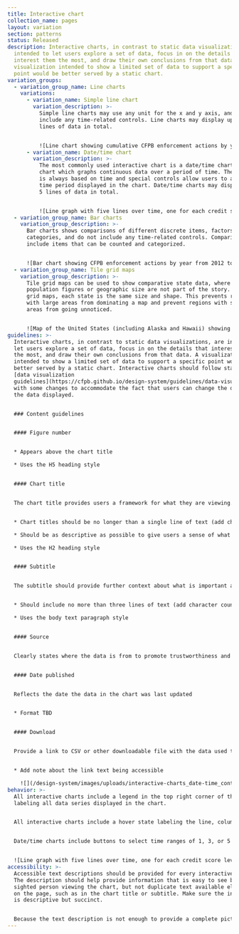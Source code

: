 ```yaml
---
title: Interactive chart
collection_name: pages
layout: variation
section: patterns
status: Released
description: Interactive charts, in contrast to static data visualizations, are
  intended to let users explore a set of data, focus in on the details that
  interest them the most, and draw their own conclusions from that data. A
  visualization intended to show a limited set of data to support a specific
  point would be better served by a static chart.
variation_groups:
  - variation_group_name: Line charts
    variations:
      - variation_name: Simple line chart
        variation_description: >-
          Simple line charts may use any unit for the x and y axis, and do not
          include any time-related controls. Line charts may display up to 5
          lines of data in total. 


          ![Line chart showing cumulative CFPB enforcement actions by year from 2012 to the present. ](/design-system/images/uploads/interactive-charts_simple-line.png "Cumulative enforcement actions by year")
      - variation_name: Date/time chart
        variation_description: >-
          The most commonly used interactive chart is a date/time chart, a line
          chart which graphs continuous data over a period of time. The x axis
          is always based on time and special controls allow users to adjust the
          time period displayed in the chart. Date/time charts may display up to
          5 lines of data in total. 


          ![Line graph with five lines over time, one for each credit score level: Deep subprime, Subprime, Near-prime, Prime, Super-prime](/design-system/images/uploads/interactive-charts_date-time.png "Consumer credit conditions by credit score")
  - variation_group_name: Bar charts
    variation_group_description: >-
      Bar charts shows comparisons of different discrete items, factors, or
      categories, and do not include any time-related controls. Comparisons can
      include items that can be counted and categorized. 


      ![Bar chart showing CFPB enforcement actions by year from 2012 to the present. ](/design-system/images/uploads/interactive-charts_bar.png "Enforcement actions by year")
  - variation_group_name: Tile grid maps
    variation_group_description: >-
      Tile grid maps can be used to show comparative state data, where
      population figures or geographic size are not part of the story. In tile
      grid maps, each state is the same size and shape. This prevents regions
      with large areas from dominating a map and prevent regions with small
      areas from going unnoticed. 


      ![Map of the United States (including Alaska and Hawaii) showing average index value by state for the selected quarter and year. ](/design-system/images/uploads/interactive-charts_tile-grid-map.png "Consumer credit conditions by state")
guidelines: >-
  Interactive charts, in contrast to static data visualizations, are intended to
  let users explore a set of data, focus in on the details that interest them
  the most, and draw their own conclusions from that data. A visualization
  intended to show a limited set of data to support a specific point would be
  better served by a static chart. Interactive charts should follow standard
  [data visualization
  guidelines](https://cfpb.github.io/design-system/guidelines/data-visualization-guidelines)
  with some changes to accommodate the fact that users can change the details of
  the data displayed. 


  ### Content guidelines


  #### Figure number


  * Appears above the chart title 

  * Uses the H5 heading style  


  #### Chart title


  The chart title provides users a framework for what they are viewing. It also helps with 508 accessibility and decreases the amount of text necessary in alt tags.


  * Chart titles should be no longer than a single line of text (add character counts) 

  * Should be as descriptive as possible to give users a sense of what the chart will be about

  * Uses the H2 heading style 


  #### Subtitle


  The subtitle should provide further context about what is important about the chart data and why a user might be interested in exploring the data. 


  * Should include no more than three lines of text (add character counts) 

  * Uses the body text paragraph style


  #### Source


  Clearly states where the data is from to promote trustworthiness and validity. 


  #### Date published


  Reflects the date the data in the chart was last updated


  * Format TBD


  #### Download


  Provide a link to CSV or other downloadable file with the data used to generate the chart. 


  * Add note about the link text being accessible

    ![](/design-system/images/uploads/interactive-charts_date-time_content-guidelines.png)
behavior: >-
  All interactive charts include a legend in the top right corner of the chart,
  labeling all data series displayed in the chart. 


  All interactive charts include a hover state labeling the line, column or tile, the value of the chart at the location of the cursor, and the x-axis value in the case of line charts. On line charts, the line currently under the cursor becomes 3px thick and, in the case of multi-series line charts, the other lines shift to a lighter tint of the color used. 


  Date/time charts include buttons to select time ranges of 1, 3, or 5 years. Selecting a button will display the most recent data for the selected length of time. The period of time can be controlled in more detail with the slider control. Clicking and dragging the handles of the slider changes the length of time displayed in the chart, while moving the slider within the bar changes the starting and ending dates in the chart. 


  ![Line graph with five lines over time, one for each credit score level: Deep subprime, Subprime, Near-prime, Prime, Super-prime. Cursor is hovered over "Near-prime, 2014" and index value for that date is shown. ](/design-system/images/uploads/interactive-charts_date-time_hover.png "Consumer credit conditions by credit score")
accessibility: >-
  Accessible text descriptions should be provided for every interactive chart.
  The description should help provide information that is easy to see by a
  sighted person viewing the chart, but not duplicate text available elsewhere
  on the page, such as in the chart title or subtitle. Make sure the information
  is descriptive but succinct. 


  Because the text description is not enough to provide a complete picture of the possible conclusions that can be drawn from an interactive chart, always provide a link to a machine-readable data format with the data so people without vision can tab through the data with a screen reader. The data should have descriptive column labels. The link text should clearly describe the data being downloaded, particularly if there are multiple charts on a single page, in which case the link text should make it clear to a screen reader user which data each file contains.
---
```

